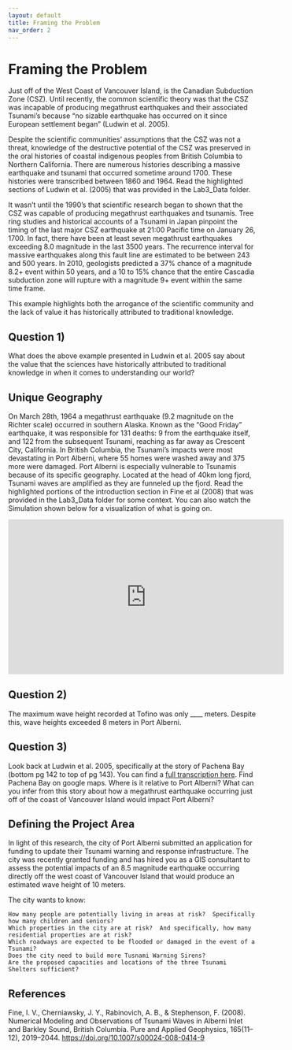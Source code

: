 ```yaml
---
layout: default
title: Framing the Problem
nav_order: 2
---
```


# Framing the Problem

Just off of the West Coast of Vancouver Island, is the Canadian Subduction Zone (CSZ). Until recently, the common scientific theory was that the CSZ was incapable of producing megathrust earthquakes and their associated Tsunami’s because “no sizable earthquake has occurred on it since European settlement began” (Ludwin et al. 2005).

Despite the scientific communities’ assumptions that the CSZ was not a threat, knowledge of the destructive potential of the CSZ was preserved in the oral histories of coastal indigenous peoples from British Columbia to Northern California.  There are numerous histories describing a massive earthquake and tsunami that occurred sometime around 1700.  These histories were transcribed between 1860 and 1964.  Read the highlighted sections of Ludwin et al. (2005) that was provided in the Lab3_Data folder.

It wasn’t until the 1990’s that scientific research began to shown that the CSZ was capable of producing megathrust earthquakes and tsunamis.  Tree ring studies and historical accounts of a Tsunami in Japan pinpoint the timing of the last major CSZ earthquake at 21:00 Pacific time on January 26, 1700.  In fact, there have been at least seven megathrust earthquakes exceeding 8.0 magnitude in the last 3500 years.  The recurrence interval for massive earthquakes along this fault line are estimated to be between 243 and 500 years.  In 2010, geologists predicted a 37% chance of a magnitude 8.2+ event within 50 years, and a 10 to 15% chance that the entire Cascadia subduction zone will rupture with a magnitude 9+ event within the same time frame.  

This example highlights both the arrogance of the scientific community and the lack of value it has historically attributed to traditional knowledge.

## Question 1)
What does the above example presented in Ludwin et al. 2005 say about the value that the sciences have historically attributed to traditional knowledge in when it comes to understanding our world? 

## Unique Geography

On March 28th, 1964 a megathrust earthquake (9.2 magnitude on the Richter scale) occurred in southern Alaska.  Known as the “Good Friday” earthquake, it was responsible for 131 deaths: 9 from the earthquake itself, and 122 from the subsequent Tsunami, reaching as far away as Crescent City, California.  In British Columbia, the Tsunami’s impacts were most devastating in Port Alberni, where 55 homes were washed away and 375 more were damaged.  Port Alberni is especially vulnerable to Tsunamis because of its specific geography.  Located at the head of 40km long fjord, Tsunami waves are amplified as they are funneled up the fjord.  Read the highlighted portions of the introduction section in Fine et al (2008) that was provided in the Lab3_Data folder for some context.  You can also watch the Simulation shown below for a visualization of what is going on.

<iframe width="560" height="315" src="https://www.youtube.com/embed/ZrH3Zw61z40" title="YouTube video player" frameborder="0" allow="accelerometer; autoplay; clipboard-write; encrypted-media; gyroscope; picture-in-picture" allowfullscreen></iframe>

## Question 2)
The maximum wave height recorded at Tofino was only ____ meters.  Despite this, wave heights exceeded 8 meters in Port Alberni.  

## Question 3)
Look back at Ludwin et al. 2005, specifically at the story of Pachena Bay (bottom pg 142 to top of pg 143).  You can find a [full transcription here](https://pnsn.org/outreach/native-american-stories/other-stories/the-tsunami-at-anaqtl-a-or-pachena-bay).  Find Pachena Bay on google maps.  Where is it relative to Port Alberni?  What can you infer from this story about how a megathrust earthquake occurring just off of the coast of Vancouver Island would impact Port Alberni? 

## Defining the Project Area

In light of this research, the city of Port Alberni submitted an application for funding to update their Tsunami warning and response infrastructure.  The city was recently granted funding and has hired you as a GIS consultant to assess the potential impacts of an 8.5 magnitude earthquake occurring directly off the west coast of Vancouver Island that would produce an estimated wave height of 10 meters.

The city wants to know:

    How many people are potentially living in areas at risk?  Specifically how many children and seniors?
    Which properties in the city are at risk?  And specifically, how many residential properties are at risk?
    Which roadways are expected to be flooded or damaged in the event of a Tsunami?
    Does the city need to build more Tusnami Warning Sirens?
    Are the proposed capacities and locations of the three Tsunami Shelters sufficient?


## References

Fine, I. V., Cherniawsky, J. Y., Rabinovich, A. B., & Stephenson, F. (2008). Numerical Modeling and Observations of Tsunami Waves in Alberni Inlet and Barkley Sound, British Columbia. Pure and Applied Geophysics, 165(11–12), 2019–2044. https://doi.org/10.1007/s00024-008-0414-9
